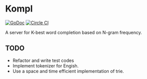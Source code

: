 # Kompl

[![GoDoc](http://godoc.org/github.com/mitsuse/kompl?status.svg)](http://godoc.org/github.com/mitsuse/kompl)
[![Circle CI](https://circleci.com/gh/mitsuse/kompl.svg?style=shield)](https://circleci.com/gh/mitsuse/kompl)

A server for K-best word completion based on N-gram frequency.

## TODO

- Refactor and write test codes
- Implement tokenizer for Engish.
- Use a space and time efficient implementation of trie.
